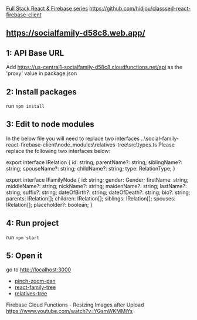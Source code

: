 [Full Stack React & Firebase series](https://www.youtube.com/watch?v=RkBfu-W7tt0&list=PLMhAeHCz8S38ryyeMiBPPUnFAiWnoPvWP)
https://github.com/hidjou/classsed-react-firebase-client

## https://socialfamily-d58c8.web.app/

## 1: API Base URL

Add https://us-central1-socialfamily-d58c8.cloudfunctions.net/api as the 'proxy' value in package.json

## 2: Install packages

run `npm install`

## 3: Edit to node modules
In the below file you will need to replace two interfaces
..\social-family-react-firebase-client\node_modules\relatives-tree\src\types.ts
Please replace the following two interfaces below:

export interface IRelation {
  id: string;
  parentName?: string; 
  siblingName?: string; 
  spouseName?: string; 
  childName?: string; 
  type: RelationType;
}

export interface IFamilyNode {
  id: string;
  gender: Gender;
  firstName: string;
  middleName?: string;
  nickName?: string;
  maidenName?: string;
  lastName?: string;
  suffix?: string;
  dateOfBirth?: string;
  dateOfDeath?: string;
  bio?: string;
  parents: IRelation[];
  children: IRelation[];
  siblings: IRelation[];
  spouses: IRelation[];
  placeholder?: boolean;
}

## 4: Run project

run `npm start`

## 5: Open it

go to [http://localhost:3000](http://localhost:3000)


* [pinch-zoom-pan](https://www.npmjs.com/package/pinch-zoom-pan)
* [react-family-tree](https://www.npmjs.com/package/react-family-tree)
* [relatives-tree](https://www.npmjs.com/package/relatives-tree)

Firebase Cloud Functions - Resizing Images after Upload
https://www.youtube.com/watch?v=YGsmWKMMiYs

